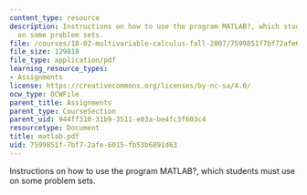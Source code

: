 ```yaml
---
content_type: resource
description: Instructions on how to use the program MATLAB?, which students must use
  on some problem sets.
file: /courses/18-02-multivariable-calculus-fall-2007/7599851f7bf72afe6015fb53b6891d63_matlab.pdf
file_size: 129818
file_type: application/pdf
learning_resource_types:
- Assignments
license: https://creativecommons.org/licenses/by-nc-sa/4.0/
ocw_type: OCWFile
parent_title: Assignments
parent_type: CourseSection
parent_uid: 944ff310-31b9-3511-e03a-be4fc3f603c4
resourcetype: Document
title: matlab.pdf
uid: 7599851f-7bf7-2afe-6015-fb53b6891d63
---
```

Instructions on how to use the program MATLAB?, which students must use on some problem sets.